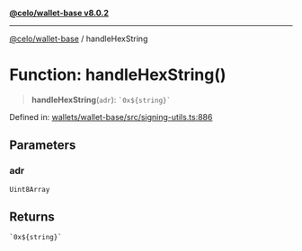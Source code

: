[**@celo/wallet-base v8.0.2**](../README.md)

***

[@celo/wallet-base](../README.md) / handleHexString

# Function: handleHexString()

> **handleHexString**(`adr`): `` `0x${string}` ``

Defined in: [wallets/wallet-base/src/signing-utils.ts:886](https://github.com/celo-org/developer-tooling/blob/master/packages/sdk/wallets/wallet-base/src/signing-utils.ts#L886)

## Parameters

### adr

`Uint8Array`

## Returns

`` `0x${string}` ``
